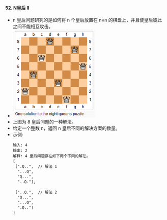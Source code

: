 #### 52. N皇后 II
- n 皇后问题研究的是如何将 n 个皇后放置在 n×n 的棋盘上，并且使皇后彼此之间不能相互攻击。
- ![avatar](images/../../images/51_1.png)
- 上图为 8 皇后问题的一种解法。
- 给定一个整数 n，返回 n 皇后不同的解决方案的数量。
- 示例:
    ```
    输入: 4
    输出: 2
    解释: 4 皇后问题存在如下两个不同的解法。
    [
     [".Q..",  // 解法 1
      "...Q",
      "Q...",
      "..Q."],

     ["..Q.",  // 解法 2
      "Q...",
      "...Q",
      ".Q.."]
    ]
    ```